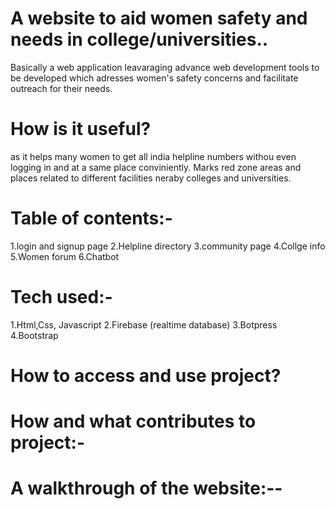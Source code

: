  # A website to aid women safety and needs in college/universities..
Basically a web application leavaraging advance web development tools to be developed which adresses women's safety concerns and 
facilitate outreach for their needs.
# How is it useful?
as it  helps many women to get all india helpline numbers withou even logging in and at a same place conviniently.
Marks red zone areas and places related to different facilities neraby colleges and universities.

# Table of contents:-
1.login and signup page
2.Helpline directory
3.community page
4.Collge info
5.Women forum
6.Chatbot

# Tech used:-
1.Html,Css, Javascript
2.Firebase (realtime database)
3.Botpress
4.Bootstrap

# How to access and use project?


# How and what contributes to project:-


# A walkthrough of the website:--




